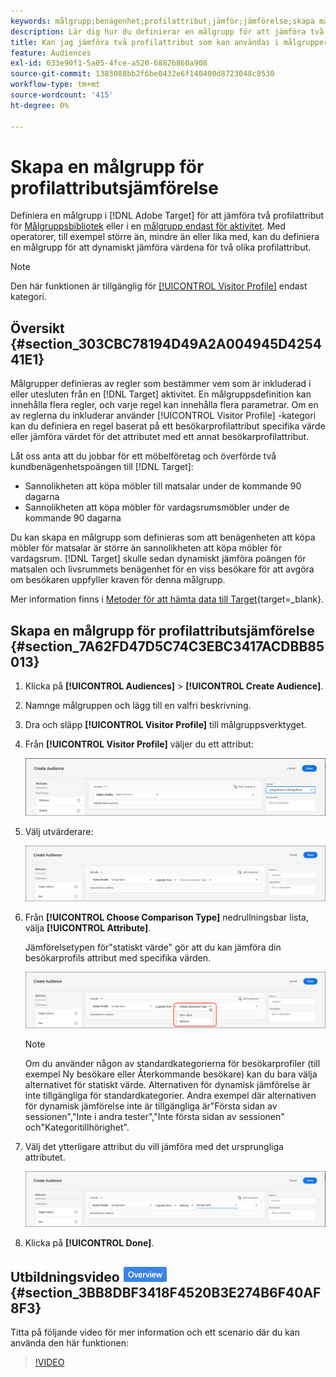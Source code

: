```yaml
---
keywords: målgrupp;benägenhet;profilattribut;jämför;jämförelse;skapa målgrupp;skapa målgrupp
description: Lär dig hur du definierar en målgrupp för att jämföra två profilattribut.
title: Kan jag jämföra två profilattribut som kan användas i målgrupper?
feature: Audiences
exl-id: 033e90f1-5a05-4fce-a520-68826860a908
source-git-commit: 1383088bb2f6be0432e6f140400d8723048c8530
workflow-type: tm+mt
source-wordcount: '415'
ht-degree: 0%

---
```


# Skapa en målgrupp för profilattributsjämförelse

Definiera en målgrupp i [!DNL Adobe Target] för att jämföra två profilattribut för [Målgruppsbibliotek](/help/main/c-target/c-audiences/audiences.md) eller i en [målgrupp endast för aktivitet](/help/main/c-target/creating-activity-only-audience.md). Med operatorer, till exempel större än, mindre än eller lika med, kan du definiera en målgrupp för att dynamiskt jämföra värdena för två olika profilattribut.

>[!NOTE]
>
>Den här funktionen är tillgänglig för [[!UICONTROL Visitor Profile]](/help/main/c-target/c-audiences/c-target-rules/visitor-profile.md#concept_E972690B9A4C4372A34229FA37EDA38E) endast kategori.

## Översikt {#section_303CBC78194D49A2A004945D425441E1}

Målgrupper definieras av regler som bestämmer vem som är inkluderad i eller utesluten från en [!DNL Target] aktivitet. En målgruppsdefinition kan innehålla flera regler, och varje regel kan innehålla flera parametrar. Om en av reglerna du inkluderar använder [!UICONTROL Visitor Profile] -kategori kan du definiera en regel baserat på ett besökarprofilattribut specifika värde eller jämföra värdet för det attributet med ett annat besökarprofilattribut.

Låt oss anta att du jobbar för ett möbelföretag och överförde två kundbenägenhetspoängen till [!DNL Target]:

* Sannolikheten att köpa möbler till matsalar under de kommande 90 dagarna
* Sannolikheten att köpa möbler för vardagsrumsmöbler under de kommande 90 dagarna

Du kan skapa en målgrupp som definieras som att benägenheten att köpa möbler för matsalar är större än sannolikheten att köpa möbler för vardagsrum. [!DNL Target] skulle sedan dynamiskt jämföra poängen för matsalen och livsrummets benägenhet för en viss besökare för att avgöra om besökaren uppfyller kraven för denna målgrupp.

Mer information finns i [Metoder för att hämta data till Target](https://experienceleague.corp.adobe.com/docs/target-dev/developer/implementation/methods/methods-to-get-data-into-target.html){target=_blank}.

## Skapa en målgrupp för profilattributsjämförelse {#section_7A62FD47D5C74C3EBC3417ACDBB85013}

1. Klicka på **[!UICONTROL Audiences]** > **[!UICONTROL Create Audience]**.
1. Namnge målgruppen och lägg till en valfri beskrivning.
1. Dra och släpp **[!UICONTROL Visitor Profile]** till målgruppsverktyget.
1. Från **[!UICONTROL Visitor Profile]** väljer du ett attribut:

   ![Propensitetspoäng 1](assets/propensity_score_1.png)

1. Välj utvärderare:

   ![Propensitetspoäng 2](assets/propensity_score_2.png)

1. Från **[!UICONTROL Choose Comparison Type]** nedrullningsbar lista, välja **[!UICONTROL Attribute]**.

   Jämförelsetypen för&quot;statiskt värde&quot; gör att du kan jämföra din besökarprofils attribut med specifika värden.

   ![Propensivt poäng 3](assets/propensity_score_3.png)

   >[!NOTE]
   >
   >Om du använder någon av standardkategorierna för besökarprofiler (till exempel Ny besökare eller Återkommande besökare) kan du bara välja alternativet för statiskt värde. Alternativen för dynamisk jämförelse är inte tillgängliga för standardkategorier. Andra exempel där alternativen för dynamisk jämförelse inte är tillgängliga är&quot;Första sidan av sessionen&quot;,&quot;Inte i andra tester&quot;,&quot;Inte första sidan av sessionen&quot; och&quot;Kategoritillhörighet&quot;.

1. Välj det ytterligare attribut du vill jämföra med det ursprungliga attributet.

   ![propensity_score_4 image](assets/propensity_score_4.png)

1. Klicka på **[!UICONTROL Done]**.

## Utbildningsvideo ![Märket Översikt](/help/main/assets/overview.png) {#section_3BB8DBF3418F4520B3E274B6F40AF8F3}

Titta på följande video för mer information och ett scenario där du kan använda den här funktionen:

>[!VIDEO](https://video.tv.adobe.com/v/23218/)
